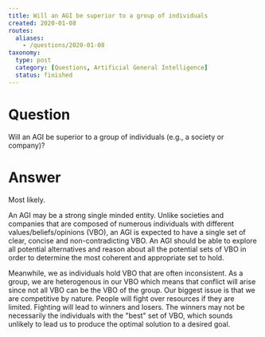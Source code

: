 ```yaml
---
title: Will an AGI be superior to a group of individuals
created: 2020-01-08
routes:
  aliases:
    - /questions/2020-01-08
taxonomy:
  type: post
  category: [Questions, Artificial General Intelligence]
  status: finished
---
```


# Question
Will an AGI be superior to a group of individuals (e.g., a society or company)?

# Answer
Most likely.

An AGI may be a strong single minded entity. Unlike societies and companies that are composed of numerous individuals with different values/beliefs/opinions (VBO), an AGI is expected to have a single set of clear, concise and non-contradicting VBO. An AGI should be able to explore all potential alternatives and reason about all the potential sets of VBO in order to determine the most coherent and appropriate set to hold.

Meanwhile, we as individuals hold VBO that are often inconsistent. As a group, we are heterogenous in our VBO which means that conflict will arise since not all VBO can be the VBO of the group. Our biggest issue is that we are competitive by nature. People will fight over resources if they are limited. Fighting will lead to winners and losers. The winners may not be necessarily the individuals with the "best" set of VBO, which sounds unlikely to lead us to produce the optimal solution to a desired goal.
